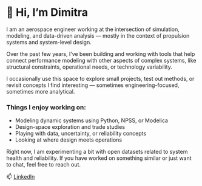 # 👋 Hi, I’m Dimitra

I am an aerospace engineer working at the intersection of simulation, modeling, and data-driven analysis — mostly in the context of propulsion systems and system-level design.

Over the past few years, I’ve been building and working with tools that help connect performance modeling with other aspects of complex systems, like structural constraints, operational needs, or technology variability.

I occasionally use this space to explore small projects, test out methods, or revisit concepts I find interesting — sometimes engineering-focused, sometimes more analytical.

### Things I enjoy working on:
- Modeling dynamic systems using Python, NPSS, or Modelica  
- Design-space exploration and trade studies  
- Playing with data, uncertainty, or reliability concepts  
- Looking at where design meets operations

Right now, I am experimenting a bit with open datasets related to system health and reliability. If you have worked on something similar or just want to chat, feel free to reach out.

📫 [LinkedIn](https://www.linkedin.com/in/dimitra-eirini-diamantidou/)
